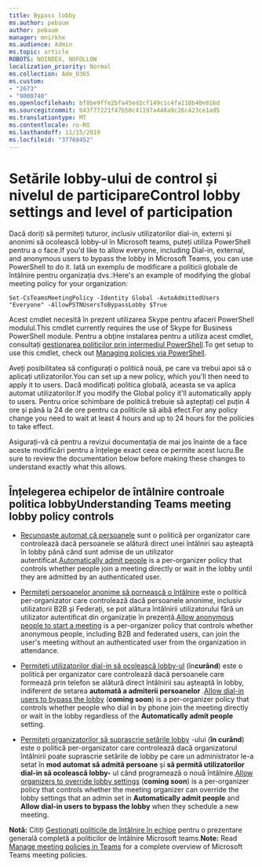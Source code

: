 ```yaml
---
title: Bypass lobby
ms.author: pebaum
author: pebaum
manager: mnirkhe
ms.audience: Admin
ms.topic: article
ROBOTS: NOINDEX, NOFOLLOW
localization_priority: Normal
ms.collection: Adm_O365
ms.custom:
- "2673"
- "9000740"
ms.openlocfilehash: bf8be9ffe2bfa45ed2cf149c1c4fa118b40e816d
ms.sourcegitcommit: b43f77221f47b50c41197a448a9c26c423ce1ad5
ms.translationtype: MT
ms.contentlocale: ro-RO
ms.lasthandoff: 11/15/2019
ms.locfileid: "37768452"
---
```

# <a name="control-lobby-settings-and-level-of-participation"></a><span data-ttu-id="38c15-102">Setările lobby-ului de control și nivelul de participare</span><span class="sxs-lookup"><span data-stu-id="38c15-102">Control lobby settings and level of participation</span></span>

<span data-ttu-id="38c15-103">Dacă doriți să permiteți tuturor, inclusiv utilizatorilor dial-in, externi și anonimi să ocolească lobby-ul în Microsoft teams, puteți utiliza PowerShell pentru a o face.</span><span class="sxs-lookup"><span data-stu-id="38c15-103">If you'd like to allow everyone, including Dial-in, external, and anonymous users to bypass the lobby in Microsoft Teams, you can use PowerShell to do it.</span></span> <span data-ttu-id="38c15-104">Iată un exemplu de modificare a politicii globale de întâlnire pentru organizația dvs.:</span><span class="sxs-lookup"><span data-stu-id="38c15-104">Here's an example of modifying the global meeting policy for your organization:</span></span>

`Set-CsTeamsMeetingPolicy -Identity Global -AutoAdmittedUsers "Everyone" -AllowPSTNUsersToBypassLobby $True`

<span data-ttu-id="38c15-105">Acest cmdlet necesită în prezent utilizarea Skype pentru afaceri PowerShell modulul.</span><span class="sxs-lookup"><span data-stu-id="38c15-105">This cmdlet currently requires the use of Skype for Business PowerShell module.</span></span> <span data-ttu-id="38c15-106">Pentru a obține instalarea pentru a utiliza acest cmdlet, consultați [gestionarea politicilor prin intermediul PowerShell](https://docs.microsoft.com/en-us/microsoftteams/teams-powershell-overview#managing-policies-via-powershell).</span><span class="sxs-lookup"><span data-stu-id="38c15-106">To get setup to use this cmdlet, check out [Managing policies via PowerShell](https://docs.microsoft.com/en-us/microsoftteams/teams-powershell-overview#managing-policies-via-powershell).</span></span>

<span data-ttu-id="38c15-107">Aveți posibilitatea să configurați o politică nouă, pe care va trebui apoi să o aplicați utilizatorilor.</span><span class="sxs-lookup"><span data-stu-id="38c15-107">You can set up a new policy, which you'll then need to apply it to users.</span></span> <span data-ttu-id="38c15-108">Dacă modificați politica globală, aceasta se va aplica automat utilizatorilor.</span><span class="sxs-lookup"><span data-stu-id="38c15-108">If you modify the Global policy it'll automatically apply to users.</span></span> <span data-ttu-id="38c15-109">Pentru orice schimbare de politică trebuie să așteptați cel puțin 4 ore și până la 24 de ore pentru ca politicile să aibă efect.</span><span class="sxs-lookup"><span data-stu-id="38c15-109">For any policy change you need to wait at least 4 hours and up to 24 hours for the policies to take effect.</span></span>

<span data-ttu-id="38c15-110">Asigurați-vă că pentru a revizui documentația de mai jos înainte de a face aceste modificări pentru a înțelege exact ceea ce permite acest lucru.</span><span class="sxs-lookup"><span data-stu-id="38c15-110">Be sure to review the documentation below before making these changes to understand exactly what this allows.</span></span>

## <a name="understanding-teams-meeting-lobby-policy-controls"></a><span data-ttu-id="38c15-111">Înțelegerea echipelor de întâlnire controale politica lobby</span><span class="sxs-lookup"><span data-stu-id="38c15-111">Understanding Teams meeting lobby policy controls</span></span>

- <span data-ttu-id="38c15-112">[Recunoaște automat că persoanele](https://docs.microsoft.com/microsoftteams/meeting-policies-in-teams#automatically-admit-people) sunt o politică per organizator care controlează dacă persoanele se alătură direct unei întâlniri sau așteaptă în lobby până când sunt admise de un utilizator autentificat.</span><span class="sxs-lookup"><span data-stu-id="38c15-112">[Automatically admit people](https://docs.microsoft.com/microsoftteams/meeting-policies-in-teams#automatically-admit-people) is a per-organizer policy that controls whether people join a meeting directly or wait in the lobby until they are admitted by an authenticated user.</span></span>

- <span data-ttu-id="38c15-113">[Permiteți persoanelor anonime să pornească o întâlnire](https://docs.microsoft.com/microsoftteams/meeting-policies-in-teams#allow-anonymous-people-to-start-a-meeting) este o politică per-organizator care controlează dacă persoanele anonime, inclusiv utilizatorii B2B și Federați, se pot alătura întâlnirii utilizatorului fără un utilizator autentificat din organizație în prezență.</span><span class="sxs-lookup"><span data-stu-id="38c15-113">[Allow anonymous people to start a meeting](https://docs.microsoft.com/microsoftteams/meeting-policies-in-teams#allow-anonymous-people-to-start-a-meeting) is a per-organizer policy that controls whether anonymous people, including B2B and federated users, can join the user's meeting without an authenticated user from the organization in attendance.</span></span>

- <span data-ttu-id="38c15-114">[Permiteți utilizatorilor dial-in să ocolească lobby-ul](https://docs.microsoft.com/en-us/microsoftteams/meeting-policies-in-teams#allow-dial-in-users-to-bypass-the-lobby-coming-soon) (în**curând**) este o politică per organizator care controlează dacă persoanele care formează prin telefon se alătură direct întâlnirii sau așteaptă în lobby, indiferent de setarea **automată a admiterii persoanelor** .</span><span class="sxs-lookup"><span data-stu-id="38c15-114">[Allow dial-in users to bypass the lobby](https://docs.microsoft.com/en-us/microsoftteams/meeting-policies-in-teams#allow-dial-in-users-to-bypass-the-lobby-coming-soon) (**coming soon**) is a per-organizer policy that controls whether people who dial in by phone join the meeting directly or wait in the lobby regardless of the **Automatically admit people** setting.</span></span>

- <span data-ttu-id="38c15-115">[Permiteți organizatorilor să suprascrie setările lobby](https://docs.microsoft.com/microsoftteams/meeting-policies-in-teams#allow-organizers-to-override-lobby-settings-coming-soon) -ului (**în curând**) este o politică per-organizator care controlează dacă organizatorul întâlnirii poate suprascrie setările de lobby pe care un administrator le-a setat în **mod automat să admită persoane** și **să permită utilizatorilor dial-in să ocolească lobby-** ul când programează o nouă întâlnire.</span><span class="sxs-lookup"><span data-stu-id="38c15-115">[Allow organizers to override lobby settings](https://docs.microsoft.com/microsoftteams/meeting-policies-in-teams#allow-organizers-to-override-lobby-settings-coming-soon) (**coming soon**) is a per-organizer policy that controls whether the meeting organizer can override the lobby settings that an admin set in **Automatically admit people** and **Allow dial-in users to bypass the lobby** when they schedule a new meeting.</span></span>

<span data-ttu-id="38c15-116">**Notă:** Citiți [Gestionați politicile de întâlnire în echipe](https://docs.microsoft.com/en-us/microsoftteams/meeting-policies-in-teams) pentru o prezentare generală completă a politicilor de întâlnire Microsoft teams.</span><span class="sxs-lookup"><span data-stu-id="38c15-116">**Note:** Read [Manage meeting policies in Teams](https://docs.microsoft.com/en-us/microsoftteams/meeting-policies-in-teams) for a complete overview of Microsoft Teams meeting policies.</span></span>
